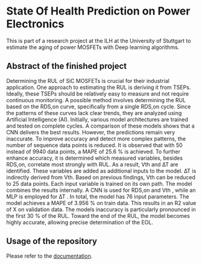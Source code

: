 # State Of Health Prediction on Power Electronics

This is part of a research project at the ILH at the University of Stuttgart to estimate the aging of power MOSFETs with Deep learning algorithms.

## Abstract of the finished project

Determining the RUL of SiC MOSFETs is crucial for their industrial application. One approach to estimating the RUL is deriving it from TSEPs. Ideally, these TSEPs should be relatively easy to measure and not require continuous monitoring. A possible method involves determining the RUL based on the RDS,on curve, specifically from a single RDS,on cycle. Since the patterns of these curves lack clear trends, they are analyzed using Artificial Intelligence (AI).
Initially, various model architectures are trained and tested on complete cycles. A comparison of these models shows that a CNN delivers the best results. However, the predictions remain very inaccurate. To improve accuracy and detect more complex patterns, the number of sequence data points is reduced. It is observed that with 50 instead of 9940 data points, a MAPE of 25.6 % is achieved. To further enhance accuracy, it is determined which measured variables, besides RDS,on, correlate most strongly with RUL. As a result, Vth and ∆T are identified. These variables are added as additional inputs to the model. ∆T is indirectly derived from Vth. Based on previous findings, Vth can be reduced to 25 data points. Each input variable is trained on its own path. The model combines the results internally. A CNN is used for RDS,on and Vth , while an MLP is employed for ∆T . In total, the model has 76 input parameters. The model achieves a MAPE of 3.956 % on train data.
This results in an R2 value of X on validation data. The models inaccuracy is particularly pronounced in the first 30 % of the RUL. Toward the end of the RUL, the model becomes highly accurate, allowing precise determination of the EOL.

## Usage of the repository

Please refer to the [documentation](documentation.md).
